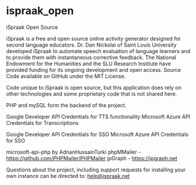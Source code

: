 # ispraak_open
iSpraak Open Source

iSpraak is a free and open source online activity generator designed for second language educators. Dr. Dan Nickolai of Saint Louis University developed iSpraak to automate speech evaluation of language learners and to provide them with instantaneous corrective feedback. The National Endowment for the Humanities and the SLU Research Institute have provided funding for its ongoing development and open access. Source Code available on GitHub under the MIT License. 

Code unique to iSpraak is open source, but this application does rely on other technologies and some proprietary code that is not shared here. 

PHP and mySQL form the backend of the project. 

Google Developer API Credentials for TTS functionality
Microsoft Azure API Credentials for Transcriptions

Google Developer API Credentials for SSO
Microsoft Azure API Credentials for SSO

microsoft-api-php by AdnanHussainTurki
phpMMailer - https://github.com/PHPMailer/PHPMailer 
jpGraph - https://jpgraph.net

Questions about the project, including support requests for installing your own instance can be directed to: help@ispraak.net

